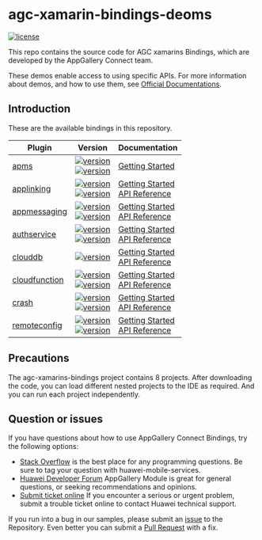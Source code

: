 # agc-xamarin-bindings-deoms
[![license](https://img.shields.io/badge/license-Apache--2.0-green)](./LICENCE)

This repo contains the source code for AGC xamarins Bindings, which are developed by the AppGallery Connect team.

These demos enable access to using specific APIs. For more information
about demos, and how to use them, see
[Official Documentations](https://developer.huawei.com/consumer/en/doc/development/AppGallery-connect-Guides/agc-get-started).


## Introduction
These are the available bindings in this repository.

| Plugin | Version | Documentation |
|--------|-----|-----|
| [apms](./apms)|[![version](https://img.shields.io/nuget/v/Huawei.Agconnect.iOS.Apms.svg?label=Xamarin.iOS)](./apms/ios) <br>[![version](https://img.shields.io/nuget/v/Huawei.Agconnect.Apms.svg?label=Xamarin.Android)](./apms/android)|[Getting Started](https://developer.huawei.com/consumer/en/doc/development/AppGallery-connect-Guides/agc-apm-introduction-0000001052247254) <br/>  |
| [applinking](./applinking)|[![version](https://img.shields.io/nuget/v/Huawei.Agconnect.iOS.Applinking.svg?label=Xamarin.iOS)](./applinking/ios) <br>[![version](https://img.shields.io/nuget/v/Huawei.Agconnect.Applinking.svg?label=Xamarin.Android)](./applinking/android)|[Getting Started](https://developer.huawei.com/consumer/en/doc/development/AppGallery-connect-Guides/agc-applinking-introduction-0000001054143215) <br/> [API Reference](https://developer.huawei.com/consumer/en/doc/development/AppGallery-connect-References/agc-applinking-crossframework-api-0000001126997908) |
| [appmessaging](./appmessaging)|[![version](https://img.shields.io/nuget/v/Huawei.Agconnect.iOS.Appmessaging.svg?label=Xamarin.iOS)](./appmessaging/ios) <br>[![version](https://img.shields.io/nuget/v/Huawei.Agconnect.Appmessaging.svg?label=Xamarin.Android)](./appmessaging/android)|[Getting Started](https://developer.huawei.com/consumer/en/doc/development/AppGallery-connect-Guides/agc-appmessage-introduction-0000001071884501) <br/> [API Reference](https://developer.huawei.com/consumer/en/doc/development/AppGallery-connect-References/agc-appmessaging-crossframework-api-0000001172878125) |
| [authservice](./auth)|[![version](https://img.shields.io/nuget/v/Huawei.Agconnect.iOS.Auth.svg?label=Xamarin.iOS)](./auth/ios) <br>[![version](https://img.shields.io/nuget/v/Huawei.Agconnect.Auth.svg?label=Xamarin.Android)](./auth/android) |[Getting Started](https://developer.huawei.com/consumer/en/doc/development/AppGallery-connect-Guides/agc-auth-introduction-0000001053732605) <br/> [API Reference](https://developer.huawei.com/consumer/en/doc/development/AppGallery-connect-References/agc-auth-crossframework-api-0000001073805717) |
| [clouddb](./clouddb)|[![version](https://img.shields.io/nuget/v/Huawei.Agconnect.CloudDatabase.svg?label=Xamarin.Android)](./clouddb/android) |[Getting Started](https://developer.huawei.com/consumer/en/doc/development/AppGallery-connect-Guides/agc-clouddb-introduction-0000001054212760) <br/> [API Reference](https://developer.huawei.com/consumer/en/doc/development/AppGallery-connect-References/clouddb-xamarin-overview-0000001115580836) |
| [cloudfunction](./cloudfunctions)|[![version](https://img.shields.io/nuget/v/Huawei.Agconnect.iOS.Function.svg?label=Xamarin.iOS)](./cloudfunctions/ios) <br>[![version](https://img.shields.io/nuget/v/Huawei.Agconnect.Function.svg?label=Xamarin.Android)](./cloudfunctions/android) |[Getting Started](https://developer.huawei.com/consumer/en/doc/development/AppGallery-connect-Guides/agc-cloudfunction-introduction-0000001059279544) <br/> [API Reference](https://developer.huawei.com/consumer/en/doc/development/AppGallery-connect-References/cloudfunctions-api-android-overview-0000001144682979) |
| [crash](./crash)|[![version](https://img.shields.io/nuget/v/Huawei.Agconnect.iOS.Crash.svg?label=Xamarin.iOS)](./crash/ios) <br>[![version](https://img.shields.io/nuget/v/Huawei.Agconnect.Crash.svg?label=Xamarin.Android)](./crash/android)|[Getting Started](https://developer.huawei.com/consumer/en/doc/development/AppGallery-connect-Guides/agc-crash-introduction-0000001055732708) <br/> [API Reference](https://developer.huawei.com/consumer/en/doc/development/AppGallery-connect-References/framework-crash-0000001061566253) |
| [remoteconfig](./remoteconfig) | [![version](https://img.shields.io/nuget/v/Huawei.Agconnect.iOS.Remoteconfig.svg?label=Xamarin.iOS)](./remoteconfig/ios) <br>[![version](https://img.shields.io/nuget/v/Huawei.Agconnect.Remoteconfig.svg?label=Xamarin.Android)](./remoteconfig/android)|[Getting Started](https://developer.huawei.com/consumer/en/doc/development/AppGallery-connect-Guides/agc-remoteconfig-introduction-0000001055149778) <br/> [API Reference](https://developer.huawei.com/consumer/en/doc/development/AppGallery-connect-References/framework-remoteconfig-0000001076939488) |


## Precautions
The agc-xamarins-bindings project contains 8 projects. After downloading the code, you can load different nested projects to the IDE as required. And you can run each project independently.

## Question or issues
If you have questions about how to use AppGallery Connect Bindings, try the following options:  
* [Stack Overflow](https://stackoverflow.com/questions/tagged/appgallery) is the best place for any programming questions. Be sure to tag your question with huawei-mobile-services.  
* [Huawei Developer Forum](https://forums.developer.huawei.com/forumPortal/en/home?fid=0101188387844930001) AppGallery Module is great for general questions, or seeking recommendations and opinions.
* [Submit ticket online](https://developer.huawei.com/consumer/en/support/feedback/#/) If you encounter a serious or urgent problem, submit a trouble ticket online to contact Huawei technical support.

If you run into a bug in our samples, please submit an [issue](https://github.com/AppGalleryConnect/agc-android-bindings/issues) to the Repository. Even better you can submit a [Pull Request](https://github.com/AppGalleryConnect/agc-android-bindings/pulls) with a fix.

